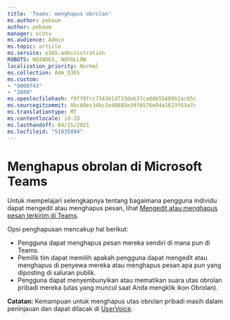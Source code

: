 ```yaml
---
title: 'Teams: menghapus obrolan'
ms.author: pebaum
author: pebaum
manager: scotv
ms.audience: Admin
ms.topic: article
ms.service: o365-administration
ROBOTS: NOINDEX, NOFOLLOW
localization_priority: Normal
ms.collection: Adm_O365
ms.custom:
- "9000743"
- "2680"
ms.openlocfilehash: f9ff0fcc734361d733deb37ca0db55689b2ac85c
ms.sourcegitcommit: 8bc60ec34bc1e40685e3976576e04a2623f63a7c
ms.translationtype: MT
ms.contentlocale: id-ID
ms.lasthandoff: 04/15/2021
ms.locfileid: "51835094"
---
```

# <a name="delete-a-chat-in-microsoft-teams"></a>Menghapus obrolan di Microsoft Teams

Untuk mempelajari selengkapnya tentang bagaimana pengguna individu dapat mengedit atau menghapus pesan, lihat [Mengedit atau menghapus pesan terkirim di Teams](https://support.office.com/article/5f1fe604-a900-4a07-b8b7-8cf70ed6b263). 

Opsi penghapusan mencakup hal berikut:

- Pengguna dapat menghapus pesan mereka sendiri di mana pun di Teams.
- Pemilik tim dapat memilih apakah pengguna dapat mengedit atau menghapus di penyewa mereka atau menghapus pesan apa pun yang diposting di saluran publik.
- Pengguna dapat menyembunyikan atau mematikan suara utas obrolan pribadi mereka (utas yang muncul saat Anda mengklik ikon Obrolan).

**Catatan:** Kemampuan untuk menghapus utas obrolan pribadi masih dalam peninjauan dan dapat dilacak di [UserVoice](https://microsoftteams.uservoice.com/forums/555103-public/suggestions/33535006-delete-private-chat-threads). 